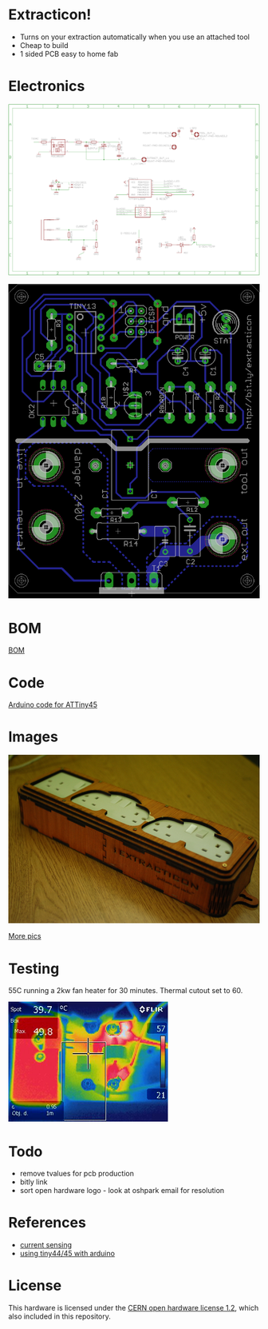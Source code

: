 # Extracticon!

* Turns on your extraction automatically when you use an attached tool
* Cheap to build
* 1 sided PCB easy to home fab

# Electronics

![schematic](schematic.png)

![pcb layout](layout.png)

# BOM

[BOM](bom.txt)

# Code

[Arduino code for ATTiny45](extracticon_tiny/)

# Images

![front](photos/front.jpg)

[More pics](photos/)

# Testing

55C running a 2kw fan heater for 30 minutes. Thermal cutout set to 60.

![front](photos/IR_front.jpg)

# Todo

* remove tvalues for pcb production
* bitly link
* sort open hardware logo - look at oshpark email for resolution

# References

* [current sensing](http://openenergymonitor.org/emon/buildingblocks/ct-sensors-interface)
* [using tiny44/45 with arduino](http://highlowtech.org/?p=1695)

# License

This hardware is licensed under the [CERN open hardware license 1.2](http://www.ohwr.org/attachments/2388/cern_ohl_v_1_2.txt), which also included in this repository.
